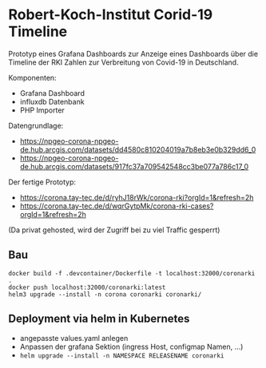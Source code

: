 # Robert-Koch-Institut Corid-19 Timeline

Prototyp eines Grafana Dashboards zur Anzeige eines Dashboards über die Timeline der RKI Zahlen zur Verbreitung von Covid-19 in Deutschland. 

Komponenten:

- Grafana Dashboard
- influxdb Datenbank
- PHP Importer

Datengrundlage:

- https://npgeo-corona-npgeo-de.hub.arcgis.com/datasets/dd4580c810204019a7b8eb3e0b329dd6_0
- https://npgeo-corona-npgeo-de.hub.arcgis.com/datasets/917fc37a709542548cc3be077a786c17_0

Der fertige Prototyp:

- https://corona.tay-tec.de/d/ryhJ18rWk/corona-rki?orgId=1&refresh=2h
- https://corona.tay-tec.de/d/wqrGytpMk/corona-rki-cases?orgId=1&refresh=2h

(Da privat gehosted, wird der Zugriff bei zu viel Traffic gesperrt)


## Bau

```
docker build -f .devcontainer/Dockerfile -t localhost:32000/coronarki .
docker push localhost:32000/coronarki:latest
helm3 upgrade --install -n corona coronarki coronarki/
```

## Deployment via helm in Kubernetes

- angepasste values.yaml anlegen
- Anpassen der grafana Sektion (ingress Host, configmap Namen, ...)
- `helm upgrade --install -n NAMESPACE RELEASENAME coronarki`

